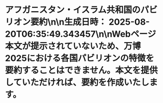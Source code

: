 # アフガニスタン・イスラム共和国のパビリオン要約\n\n**生成日時：** 2025-08-20T06:35:49.343457\n\nWebページ本文が提示されていないため、万博2025における各国パビリオンの特徴を要約することはできません。本文を提供していただければ、要約を作成いたします。